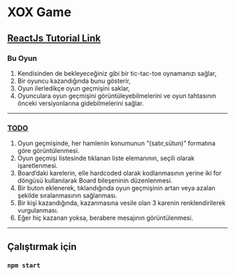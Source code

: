# XOX Game

[ReactJs Tutorial Link](https://reactjs.org/tutorial/tutorial.html#setup-option-2-local-development-environment)
---

### Bu Oyun

1. Kendisinden de bekleyeceğiniz gibi bir tic-tac-toe oynamanızı sağlar,
2. Bir oyuncu kazandığında bunu gösterir,
3. Oyun ilerledikçe oyun geçmişini saklar,
4. Oyunculara oyun geçmişini görüntüleyebilmelerini ve oyun tahtasının önceki versiyonlarına gidebilmelerini sağlar.

---

### <ins>TODO</ins>

1. Oyun geçmişinde, her hamlenin konumunun “(satır,sütun)” formatına göre görüntülenmesi.
2. Oyun geçmişi listesinde tıklanan liste elemanının, seçili olarak işaretlenmesi.
3. Board’daki karelerin, elle hardcoded olarak kodlanmasının yerine iki for döngüsü kullanılarak Board bileşeninin düzenlenmesi.
4. Bir buton eklenerek, tıklandığında oyun geçmişinin artan veya azalan şekilde sıralanmasının sağlanması.
5. Bir kişi kazandığında, kazanmasına vesile olan 3 karenin renklendirilerek vurgulanması.
6. Eğer hiç kazanan yoksa, berabere mesajının görüntülenmesi.

---

## Çalıştırmak için

### `npm start`
